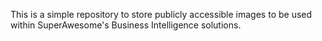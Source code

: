 This is a simple repository to store publicly accessible images to be used within SuperAwesome's Business Intelligence solutions. 
